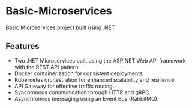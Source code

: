 # Basic-Microservices
Basic Microservices project built using .NET

## Features

- Two .NET Microservices built using the ASP.NET Web API framework with the REST API pattern.
- Docker containerization for consistent deployments.
- Kubernetes orchestration for enhanced scalability and resilience.
- API Gateway for effective traffic routing.
- Synchronous communication through HTTP and gRPC.
- Asynchronous messaging using an Event Bus (RabbitMQ).
